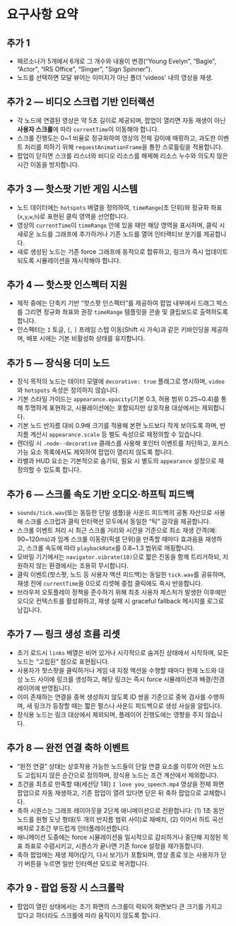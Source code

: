 # 요구사항 요약

## 추가 1
- 페르소나가 5개에서 6개로 그 개수와 내용이 변경(“Young Evelyn”, “Bagle”, “Actor”, “IRS Office”, “Singer”, "Sign Spinner").
- 노드를 선택하면 모달 뷰어는 이미지가 아닌 폴더 'videos' 내의 영상을 재생.

## 추가 2 — 비디오 스크럽 기반 인터랙션
- 각 노드에 연결된 영상은 약 5초 길이로 제공되며, 팝업이 열리면 자동 재생이 아닌 **사용자 스크롤**에 따라 `currentTime`이 이동해야 합니다.
- 스크롤 진행도는 0~1 비율로 정규화하여 영상의 전체 길이에 매핑하고, 과도한 이벤트 처리를 피하기 위해 `requestAnimationFrame`을 통한 스로틀링을 적용합니다.
- 팝업이 닫히면 스크롤 리스너와 비디오 리소스를 해제해 리소스 누수와 의도치 않은 시간 이동을 방지합니다.

## 추가 3 — 핫스팟 기반 게임 시스템
- 노드 데이터에는 `hotspots` 배열을 정의하여, `timeRange`(초 단위)와 정규화 좌표(`x`,`y`,`w`,`h`)로 표현된 클릭 영역을 선언합니다.
- 영상의 `currentTime`이 `timeRange` 안에 있을 때만 해당 영역을 표시하며, 클릭 시 새로운 노드를 그래프에 추가하거나 기존 노드를 열어 인터랙티브 분기를 제공합니다.
- 새로 생성된 노드는 기존 force 그래프에 동적으로 합류하고, 링크가 즉시 업데이트되도록 시뮬레이션을 재시작해야 합니다.

## 추가 4 — 핫스팟 인스펙터 지원
- 제작 중에는 단축키 기반 “핫스팟 인스펙터”를 제공하여 팝업 내부에서 드래그 박스를 그리면 정규화 좌표와 권장 `timeRange` 템플릿을 콘솔 및 클립보드로 출력하도록 합니다.
- 인스펙터는 `I` 토글, `[`, `]` 프레임 스텝 이동(Shift 시 가속)과 같은 키바인딩을 제공하며, 배포 시에는 기본 비활성화 상태를 유지합니다.

## 추가 5 — 장식용 더미 노드
- 장식 목적의 노드는 데이터 모델에 `decorative: true` 플래그로 명시하며, `video`와 `hotspots` 속성은 정의하지 않습니다.
- 기본 스타일 가이드는 `appearance.opacity`(기본 0.3, 허용 범위 0.25~0.4)를 통해 투명하게 표현하고, 시뮬레이션에는 포함되지만 상호작용 대상에서는 제외합니다.
- 기본 노드 반지름 대비 0.9배 크기를 적용해 본편 노드보다 작게 보이도록 하며, 반지름 계산시 `appearance.scale` 등 별도 속성으로 재정의할 수 있습니다.
- 렌더링 시 `.node--decorative` 클래스를 사용해 포인터 이벤트를 차단하고, 포커스 가능 요소 목록에서도 제외하여 팝업이 열리지 않도록 합니다.
- 라벨과 HUD 요소는 기본적으로 숨기되, 필요 시 별도의 `appearance` 설정으로 재정의할 수 있도록 합니다.

## 추가 6 — 스크롤 속도 기반 오디오·하프틱 피드백
- `sounds/tick.wav`(또는 동등한 단일 샘플)을 사운드 피드백의 공통 자산으로 사용해 스크롤 스크럽과 클릭 인터랙션 모두에서 동일한 “틱” 감각을 제공합니다.
- 스크롤 이벤트 처리 시 최근 스크롤 거리와 시간을 기준으로 최소 재생 간격(예: 90~120ms)과 임계 스크롤 이동량(픽셀 단위)을 만족할 때마다 효과음을 재생하고, 스크롤 속도에 따라 `playbackRate`를 0.8~1.3 범위로 매핑합니다.
- 모바일 기기에서는 `navigator.vibrate(10)`으로 짧은 진동을 함께 트리거하되, 지원하지 않는 환경에서는 조용히 무시합니다.
- 클릭 이벤트(핫스팟, 노드 등 사용자 액션 피드백)는 동일한 `tick.wav`를 공유하며, 재생 전에 `currentTime`을 0으로 리셋해 중첩 클릭에도 즉시 반응합니다.
- 브라우저 오토플레이 정책을 준수하기 위해 최초 사용자 제스처가 발생한 이후에만 오디오 컨텍스트를 활성화하고, 재생 실패 시 graceful fallback 메시지를 로그로 남깁니다.

## 추가 7 — 링크 생성 흐름 리셋
- 초기 로드시 `links` 배열은 비어 있거나 시각적으로 숨겨진 상태에서 시작하며, 모든 노드는 “고립된” 점으로 표현됩니다.
- 사용자가 핫스팟을 클릭하거나 게임 내 지정 액션을 수행할 때마다 현재 노드와 대상 노드 사이에 링크를 생성하고, 해당 링크는 즉시 force 시뮬레이션과 배경/전경 레이어에 반영됩니다.
- 이미 존재하는 연결을 중복 생성하지 않도록 ID 쌍을 기준으로 중복 검사를 수행하며, 새 링크가 등장할 때는 짧은 펄스나 사운드 피드백으로 생성 사실을 알립니다.
- 장식용 노드는 링크 대상에서 제외되며, 플레이어 진행도에는 영향을 주지 않습니다.

## 추가 8 — 완전 연결 축하 이벤트
- “완전 연결” 상태는 상호작용 가능한 노드들이 단일 연결 요소를 이루어 어떤 노드도 고립되지 않은 순간으로 정의하며, 장식용 노드는 조건 계산에서 제외합니다.
- 조건을 최초로 만족할 때(세션당 1회) `I love you_speech.mp4` 영상을 전체 화면 팝업으로 자동 재생하고, 기존 팝업이 열려 있다면 닫은 뒤 축하 팝업으로 교체합니다.
- 축하 시퀀스는 그래프 레이아웃을 2단계 애니메이션으로 전환합니다: (1) 1초 동안 노드를 원형 도넛 형태(두 개의 반지름 범위 사이)로 재배치, (2) 이어서 하트 곡선 배치로 2초간 부드럽게 인터폴레이션합니다.
- 애니메이션 도중에는 force 시뮬레이션을 일시적으로 감쇠하거나 중단해 지정된 목표 좌표로 수렴시키고, 시퀀스가 끝나면 기존 force 설정을 재가동합니다.
- 축하 팝업에는 재생 제어(닫기, 다시 보기)가 포함되며, 영상 종료 또는 사용자가 닫기 버튼을 누르면 일반 인터랙션 모드로 복귀합니다.

## 추가 9 - 팝업 등장 시 스크롤락
- 팝업이 열린 상태에서는 초기 화면의 스크롤이 락되어 화면보다 큰 크기를 가지고 있다고 하더라도 스크롤에 따라 움직이지 않도록 합니다.
